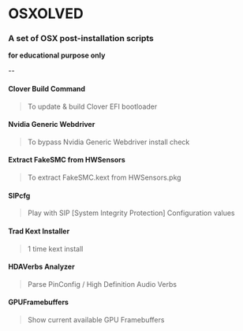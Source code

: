 # OSXOLVED
### A set of OSX post-installation scripts
__for educational purpose only__

--

#### Clover Build Command

> To update & build Clover EFI bootloader

#### Nvidia Generic Webdriver

> To bypass Nvidia Generic Webdriver install check

#### Extract FakeSMC from HWSensors

> To extract FakeSMC.kext from HWSensors.pkg

#### SIPcfg

> Play with SIP [System Integrity Protection] Configuration values

#### Trad Kext Installer

> 1 time kext install

#### HDAVerbs Analyzer

> Parse PinConfig / High Definition Audio Verbs

#### GPUFramebuffers

> Show current available GPU Framebuffers
